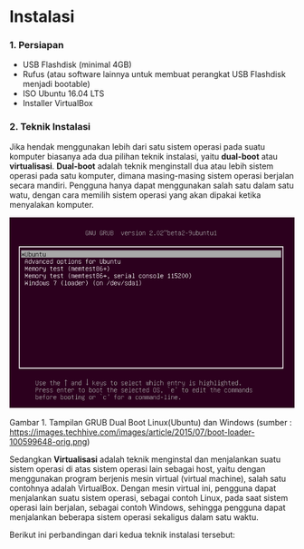 # Instalasi

### 1. Persiapan
- USB Flashdisk (minimal 4GB)
- Rufus (atau software lainnya untuk membuat perangkat USB Flashdisk menjadi bootable)
- ISO Ubuntu 16.04 LTS
- Installer VirtualBox

### 2. Teknik Instalasi
Jika hendak menggunakan lebih dari satu sistem operasi pada suatu komputer biasanya ada dua pilihan teknik instalasi, yaitu **dual-boot** atau **virtualisasi**.
**Dual-boot** adalah teknik menginstall dua atau lebih sistem operasi pada satu komputer, dimana masing-masing sistem operasi berjalan secara mandiri. Pengguna hanya dapat menggunakan salah satu dalam satu watu, dengan cara memilih sistem operasi yang akan dipakai ketika menyalakan komputer.

![Tampilan GRUB Dual Boot Linux(Ubuntu) dan Windows](img/tampilan_grub_dual_boot.png)

Gambar 1. Tampilan GRUB Dual Boot Linux(Ubuntu) dan Windows
(sumber : https://images.techhive.com/images/article/2015/07/boot-loader-100599648-orig.png)

Sedangkan **Virtualisasi** adalah teknik menginstal dan menjalankan suatu sistem operasi di atas sistem operasi lain sebagai host, yaitu dengan menggunakan program berjenis mesin virtual (virtual machine), salah satu contohnya adalah VirtualBox. Dengan mesin virtual ini, pengguna dapat menjalankan suatu sistem operasi, sebagai contoh Linux, pada saat sistem operasi lain berjalan, sebagai contoh Windows, sehingga pengguna dapat menjalankan beberapa sistem operasi sekaligus dalam satu waktu.

Berikut ini perbandingan dari kedua teknik instalasi tersebut:
